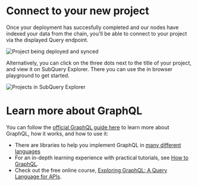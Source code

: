 # Connect to your new project

Once your deployment has succesfully completed and our nodes have indexed your data from the chain, you'll be able to connect to your project via the displayed Query endpoint.

![Project being deployed and synced](https://static.subquery.network/media/projects/projects-deploy-sync.png)

Alternatively, you can click on the three dots next to the title of your project, and view it on SubQuery Explorer. There you can use the in browser playground to get started.

![Projects in SubQuery Explorer](https://static.subquery.network/media/projects/projects-explorer.png)

# Learn more about GraphQL

You can follow the [official GraphQL guide here](https://graphql.org/learn/) to learn more about GraphQL, how it works, and how to use it:
- There are libraries to help you implement GraphQL in [many different languages](https://graphql.org/code/)
- For an in-depth learning experience with practical tutorials, see [How to GraphQL](https://www.howtographql.com/). 
- Check out the free online course, [Exploring GraphQL: A Query Language for APIs](https://www.edx.org/course/exploring-graphql-a-query-language-for-apis).